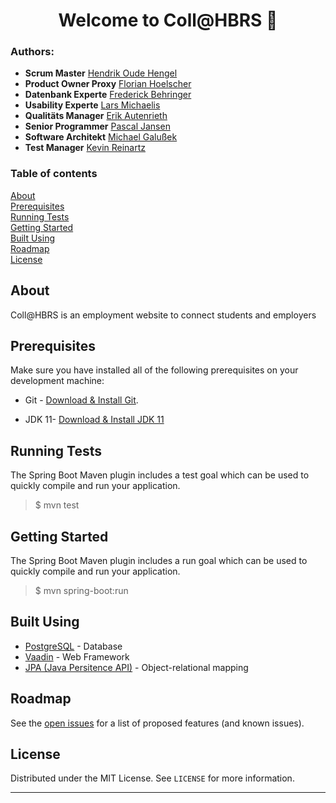<h1 align="center">Welcome to Coll@HBRS 👋</h1>


### Authors:
- **Scrum Master** [Hendrik Oude Hengel ](malito:hendrik.oude@smail.inf.h-brs.de)
- **Product Owner Proxy** [Florian Hoelscher ](malito:florian.hoelscher@smail.inf.h-brs.de)
- **Datenbank Experte** [Frederick Behringer ](malito:frederick.behringer@smail.inf.h-brs.de)
- **Usability Experte** [Lars Michaelis ](malito:lars.michaelis@smail.inf.h-brs.de)
- **Qualitäts Manager** [Erik Autenrieth ](mailto:erik.autenrieth@smail.inf.h-brs.de)
- **Senior Programmer** [Pascal Jansen ](malito:pascal.jansen@smail.inf.h-brs.de)
- **Software Architekt** [Michael Galußek ](malito:michael.galusek@smail.inf.h-brs.de)
- **Test Manager** [Kevin Reinartz ](malito:kevin.reinartz@smail.inf.h-brs.de)


### Table of contents

[About](#about)<br>
[Prerequisites](#prerequisites)<br>
[Running Tests](#running_tests)<br>
[Getting Started](#getting_started)<br>
[Built Using](#built_using)<br>
[Roadmap](#roadmap)<br>
[License](#license)<br>

## About <a name = "about"></a>
Coll@HBRS is an employment website to connect students and employers

## Prerequisites <a name = "prerequisites"></a>
Make sure you have installed all of the following prerequisites on your development machine:
* Git - [Download & Install Git](https://git-scm.com/downloads).
+ JDK 11- [Download & Install JDK 11](https://openjdk.java.net/projects/jdk/11/)


## Running Tests <a name = "running_tests"></a>
The Spring Boot Maven plugin includes a test goal which can be used to quickly compile and run your application.
>$ mvn test

## Getting Started <a name = "getting_started"></a>
The Spring Boot Maven plugin includes a run goal which can be used to quickly compile and run your application. 
>$ mvn spring-boot:run

##  Built Using <a name = "built_using"></a>

- [PostgreSQL](https://www.postgresql.org/) - Database
- [Vaadin](https://vaadin.com/) - Web Framework
- [JPA (Java Persitence API)](https://vaadin.com/) - Object-relational mapping



## Roadmap  <a name = "roadmap"></a>

See the [open issues](https://gitlab.unige.ch/Joakim.Tutt/Best-README-Template/-/issues) for a list of proposed features (and known issues).



## License <a name = "license"></a>

Distributed under the MIT License. See `LICENSE` for more information.






***
